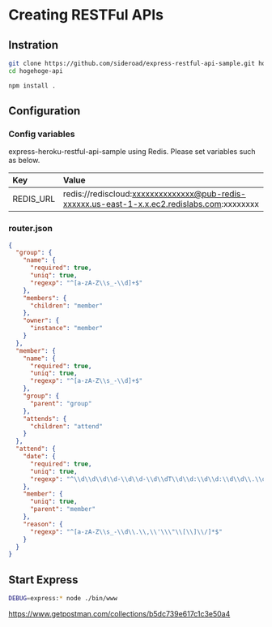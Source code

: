 # Creating RESTFul APIs

## Instration

```sh
git clone https://github.com/sideroad/express-restful-api-sample.git hogehoge-api
cd hogehoge-api

npm install .
```

## Configuration

### Config variables

express-heroku-restful-api-sample using Redis.
Please set variables such as below.

|Key      |Value                                                                                      |
|:--------|:------------------------------------------------------------------------------------------|
|REDIS_URL|redis://rediscloud:xxxxxxxxxxxxxx@pub-redis-xxxxxx.us-east-1-x.x.ec2.redislabs.com:xxxxxxxx|

### router.json

```json
{
  "group": {
    "name": {
      "required": true,
      "uniq": true,
      "regexp": "^[a-zA-Z\\s_-\\d]+$"
    },
    "members": {
      "children": "member"
    },
    "owner": {
      "instance": "member"
    }
  },
  "member": {
    "name": {
      "required": true,
      "uniq": true,
      "regexp": "^[a-zA-Z\\s_-\\d]+$"
    },
    "group": {
      "parent": "group"
    },
    "attends": {
      "children": "attend"
    }
  },
  "attend": {
    "date": {
      "required": true,
      "uniq": true,
      "regexp": "^\\d\\d\\d\\d-\\d\\d-\\d\\dT\\d\\d:\\d\\d:\\d\\d\\.\\d+Z$"
    },
    "member": {
      "uniq": true,
      "parent": "member"
    },
    "reason": {
      "regexp": "^[a-zA-Z\\s_-\\d\\.\\,\\'\\\"\\[\\]\\/]*$"
    }
  }
}
```

## Start Express

```sh
DEBUG=express:* node ./bin/www
```

https://www.getpostman.com/collections/b5dc739e617c1c3e50a4
